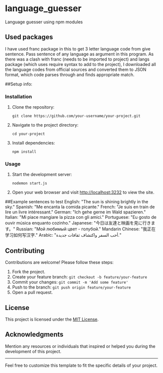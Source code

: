 # language_guesser
Language guesser using npm modules

## Used packages
I have used franc package in this to get 3 letter language code from give sentence.
Pass sentence of any language as argument in this program.
As there was a clash with franc (needs to be imported to project) and langs package (which uses require syntax to add to the project),
I downloaded all the language codes from official sources and converted them to JSON format, which code parses through and finds appropriate match.

##Setup info:

### Installation
1. Clone the repository:
   ```shell
   git clone https://github.com/your-username/your-project.git
   ```

2. Navigate to the project directory:

   ```shell
   cd your-project
   ```

3. Install dependencies:

   ```shell
   npm install
   ```

### Usage

1. Start the development server:

   ```shell
   nodemon start.js
   ```

2. Open your web browser and visit [http://localhost:3232](http://localhost:3232) to view the site.

##Example sentences to test
English: "The sun is shining brightly in the sky."
Spanish: "Me encanta la comida picante."
French: "Je suis en train de lire un livre intéressant."
German: "Ich gehe gerne im Wald spazieren."
Italian: "Mi piace mangiare la pizza con gli amici."
Portuguese: "Eu gosto de ouvir música enquanto cozinho."
Japanese: "今日は友達と映画を見に行きます。"
Russian: "Мой любимый цвет - голубой."
Mandarin Chinese: "我正在学习如何写汉字."
Arabic: "أحب السفر واكتشاف ثقافات جديدة."

## Contributing

Contributions are welcome! Please follow these steps:

1. Fork the project.
2. Create your feature branch: `git checkout -b feature/your-feature`
3. Commit your changes: `git commit -m 'Add some feature'`
4. Push to the branch: `git push origin feature/your-feature`
5. Open a pull request.

## License

This project is licensed under the [MIT License](LICENSE).

## Acknowledgments

Mention any resources or individuals that inspired or helped you during the development of this project.

---

Feel free to customize this template to fit the specific details of your project.


